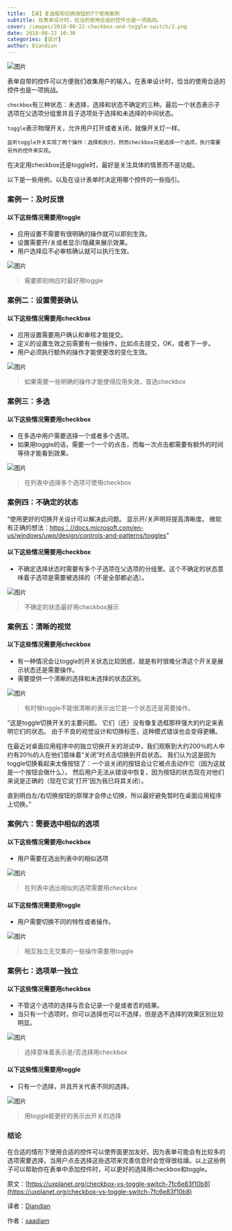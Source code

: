 ```yaml
---
title: 【译】复选框和切换按钮的7个使用案例
subtitle: 在表单设计时，恰当的使用合适的控件也是一项挑战。
cover: /images/2018-08-22-checkbox-and-toggle-switch/2.png
date: 2018-08-22 10:30
categories: [设计]
author: Diandian
---
```


![图片](/images/2018-08-22-checkbox-and-toggle-switch/1.png)

<!-- more -->

表单自带的控件可以方便我们收集用户的输入。在表单设计时，恰当的使用合适的控件也是一项挑战。

`checkbox`有三种状态：未选择，选择和状态不确定的三种。最后一个状态表示子选项在父选项分组里并且子选项处于选择和未选择的中间状态。

`toggle`表示物理开关，允许用户打开或者关闭，就像开关灯一样。

`监听toggle开关实现了两个操作：选择和执行，然而checkbox只是选择一个选项，执行需要另外的控件来实现`。

在决定用checkbox还是toggle时，最好是关注具体的情景而不是功能。

以下是一些用例，以及在设计表单时决定用哪个控件的一些指引。

### 案例一：及时反馈

#### 以下这些情况需要用toggle

- 应用设置不需要有很明确的操作就可以即刻生效。
- 设置需要开/关或者显示/隐藏来展示效果。
- 用户选择后不必审核确认就可以执行生效。

![图片](/images/2018-08-22-checkbox-and-toggle-switch/2.png)
> 需要即刻响应时最好用toggle

### 案例二：设置需要确认
#### 以下这些情况需要用checkbox
- 应用设置需要用户确认和审核才能提交。
- 定义的设置生效之前需要有一些操作，比如点击提交，OK，或者下一步。
- 用户必须执行额外的操作才能使更改的变化生效。

![图片](/images/2018-08-22-checkbox-and-toggle-switch/3.png)
> 如果需要一些明确的操作才能使得应用失效，首选checkbox

### 案例三：多选
#### 以下这些情况需要用checkbox
- 在多选中用户需要选择一个或者多个选项。
- 如果用toggle的话，需要一个一个的点击，而每一次点击都需要有额外的时间等待才能看到效果。

![图片](/images/2018-08-22-checkbox-and-toggle-switch/4.png)
> 在列表中选择多个选项可使用checkbox

###  案例四：不确定的状态
“使用更好的切换开关设计可以解决此问题。 显示开/关声明将提高清晰度。 微软有正确的想法：[https：//docs.microsoft.com/en-us/windows/uwp/design/controls-and-patterns/toggles](https：//docs.microsoft.com/en-us/windows/uwp/design/controls-and-patterns/toggles)”

#### 以下这些情况需要用checkbox
- 不确定选择状态时需要有多个子选项在父选项的分组里。这个不确定的状态意味着子选项是需要被选择的（不是全部都必选）。

![图片](/images/2018-08-22-checkbox-and-toggle-switch/5.png)
> 不确定的状态最好用checkbox展示

### 案例五：清晰的视觉
#### 以下这些情况需要用checkbox
- 有一种情况会让toggle的开关状态比较困惑，就是有时很难分清这个开关是展示状态还是需要操作。
- 需要提供一个清晰的选择和未选择的状态区别。

![图片](/images/2018-08-22-checkbox-and-toggle-switch/6.png)
> 有时候toggle不能很清晰的表示出它是一个状态还是需要操作。

“这是toggle切换开关的主要问题。 它们（还）没有像复选框那样强大的约定来表明它们的状态。 由于不良的视觉设计和切换标签，这种模式错误也会变得更糟。

在最近对桌面应用程序中的独立切换开关的测试中，我们观察到大约200％的人中约有20％的人在他们意味着“关闭”时点击切换到开启状态。 我们认为这是因为toggle切换看起来太像按钮了：一个说关闭的按钮会让它被点击动作它（因为这就是一个按钮会做什么）。 然后用户无法从错误中恢复，因为按钮的状态现在对他们来说是正确的（现在它说'打开'因为我已将其关闭）。

直到明白左/右切换按钮的原理才会停止切换，所以最好避免暂时在桌面应用程序上切换。”

### 案例六：需要选中相似的选项
#### 以下这些情况需要用checkbox
- 用户需要在选出列表中的相似选项

![图片](/images/2018-08-22-checkbox-and-toggle-switch/7.png)
> 在列表中选出相似的选项需要用checkbox

#### 以下这些情况需要用toggle
- 用户需要切换不同的特性或者操作。

![图片](/images/2018-08-22-checkbox-and-toggle-switch/8.png)
> 相互独立无交集的一些操作需要用toggle

### 案例七：选项单一独立
#### 以下这些情况需要用checkbox
- 不管这个选项的选择与否会记录一个是或者否的结果。  
- 当只有一个选项时，你可以选择也可以不选择，但是选不选择的效果区别比较明显。

![图片](/images/2018-08-22-checkbox-and-toggle-switch/9.png)
> 选择意味着表示是/否选择用checkbox

#### 以下这些情况需要用toggle
- 只有一个选择，并且开关代表不同的选择。

![图片](/images/2018-08-22-checkbox-and-toggle-switch/10.png)
> 用toggle能更好的表示出开关的选择

### 结论

在合适的情形下使用合适的控件可以使界面更加友好。因为表单可能会有比较多的选项需要选择，当用户点击选择这些选项来完善信息时会觉得很枯燥。以上这些例子可以帮助你在表单中添加控件时，可以更好的选择用checkbox和toggle。


原文：[https://uxplanet.org/checkbox-vs-toggle-switch-7fc6e83f10b8](https://uxplanet.org/checkbox-vs-toggle-switch-7fc6e83f10b8)

译者：[Diandian](https://futu.im/author/Diandian)

作者：[saadiam](https://uxplanet.org/@saadiam)

